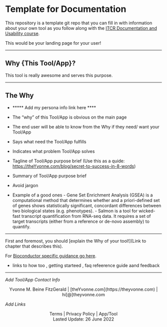 # Template for Documentation

This repository is a template git repo that you can fill in with information about your own tool as you follow along with the [ITCR Documentation and Usability course](https://github.com/jhudsl/ITCR_Documentation_and_Usability).

This would be your landing page for your user!


---

## Why {This Tool/App}?

This tool is really awesome and serves this purpose.

---
## The Why
- ***** Add my persona info link here ****

- The “why” of this Tool/App is obvious on the main page
- The end user will be able to know from the Why if they need/ want your Tool/App
- Says what need the Tool/App fulfills
- Indicates what problem Tool/App solves
- Tagline of Tool/App purpose brief (Use this as a quide: https://theYvonne.com/blog/secret-to-success-in-8-words)
- Summary of Tool/App purpose brief
- Avoid jargon
- Example of a good ones 
			- Gene Set Enrichment Analysis (GSEA) is a computational method that determines whether and a priori-defined set of genes shows statistically significant, concordant differences between two biological states (e.g. phenotypes).
			- Salmon is a tool for wicked-fast transcript quantification from RNA-seq data. It requires a set of target transcripts (either from a reference or de-novo assembly) to quantify.



---

First and foremost, you should [explain the Why of your tool!](Link to chapter that describes this).

For [Bioconductor specific guidance go here](./doc/bioconductor-guides).


- links to how too , getting starteed , faq refeerence guide aand feedback
---
_Add Tool/App Contact Info_
<center>Yvonne M. Beine FitzGerald | [theYvonne.com](https://theyvonne.com) | hi[@]theyvonne.com </center>  

_Add Links_

<center>Terms | Privacy Policy | App/Tool </center>

<center>Lasted Update: 26 June 2022 </center>

